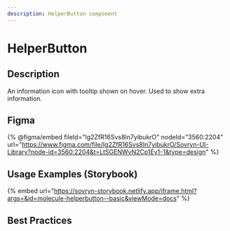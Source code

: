 ```yaml
---
description: HelperButton component
---
```


# HelperButton

## Description

An information icon with tooltip shown on hover. Used to show extra information.

## Figma

{% @figma/embed fileId="Ig2ZfR16Svs8In7yibukrO" nodeId="3560:2204" url="https://www.figma.com/file/Ig2ZfR16Svs8In7yibukrO/Sovryn-UI-Library?node-id=3560:2204&t=LtSGENWvN2Cp1Ey1-1&type=design" %}

## Usage Examples (Storybook)

{% embed url="https://sovryn-storybook.netlify.app/iframe.html?args=&id=molecule-helperbutton--basic&viewMode=docs" %}

## Best Practices
